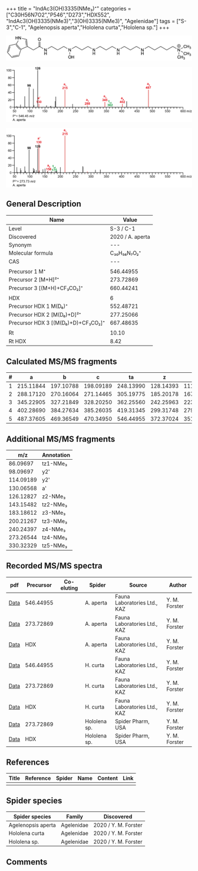 +++
title = "IndAc3(OH)3335(NMe₃)⁺"
categories = ["C30H56N7O2","P546","D273","HDX552",
"IndAc3(OH)3335(NMe3)","3(OH)3335(NMe3)",
"Agelenidae"]
tags = ["S-3","C-1",
"Agelenopsis aperta","Hololena curta","Hololena sp."]
+++

![](/img/IndAc3(OH)3335(NMe3).png)

![](/img_MSMS/546_IndAc3(OH)3335(NMe3)_Aa.png?classes=border)

![](/img_MSMS/546_IndAc3(OH)3335(NMe3)_Aa_2.png?classes=border)

## General Description

| Name                        | Value            |
|-----------------------------|------------------|
| Level                       | S-3 / C-1               |
| Discovered                  | 2020 / A. aperta |
| Synonym                     | ---              |
| Molecular formula           | C₃₀H₅₆N₇O₂⁺      |
| CAS                         | ---              |
|                             |                  |
| Precursor 1  M⁺            | 546.44955        |
| Precursor 2 [M+H]²⁺         | 273.72869        |
| Precursor 3 [(M+H)+CF₃CO₂]⁺        | 660.44241        |
|                             |                  |
| HDX                         | 6                |
| Precursor HDX 1  M(D₆)⁺      | 552.48721        |
| Precursor HDX 2 [M(D₆)+D]²⁺  | 277.25066        |
| Precursor HDX 3 [(M(D₆)+D)+CF₃CO₂]⁺ | 667.48635        |
|                             |                  |
| Rt                          | 10.10            |
| Rt HDX                      | 8.42             |

## Calculated MS/MS fragments

| # | a         | b         | c         | ta        | z         | y         | tz        |
|---|-----------|-----------|-----------|-----------|-----------|-----------|-----------|
| 1 | 215.11844 | 197.10788 | 198.09189 | 248.13990 | 128.14393 | 111.11738 | 146.17830 |
| 2 | 288.17120 | 270.16064 | 271.14465 | 305.19775 | 185.20178 | 167.16740 | 203.23615 |
| 3 | 345.22905 | 327.21849 | 328.20250 | 362.25560 | 242.25963 | 223.21743 | 260.29400 |
| 4 | 402.28690 | 384.27634 | 385.26035 | 419.31345 | 299.31748 | 279.26745 | 333.34676 |
| 5 | 487.37605 | 469.36549 | 470.34950 | 546.44955 | 372.37024 | 351.31239 | 390.40461 |

## Additional MS/MS fragments

| m/z       | Annotation |
|-----------|------------|
| 86.09697  | tz1-NMe₃   |
| 98.09697  | y2'        |
| 114.09189 | y2'        |
| 130.06568 | a'         |
| 126.12827 | z2-NMe₃    |
| 143.15482 | tz2-NMe₃   |
| 183.18612 | z3-NMe₃    |
| 200.21267 | tz3-NMe₃   |
| 240.24397 | z4-NMe₃    |
| 273.26544 | tz4-NMe₃   |
| 330.32329 | tz5-NMe₃   |

## Recorded MS/MS spectra

| pdf                                                       | Precursor | Co-eluting | Spider    | Source                       | Author        |
|-----------------------------------------------------------|-----------|------------|-----------|------------------------------|---------------|
| [Data](/pdf/A-aperta/546_IndAc3(OH)3335(NMe3)_Aa.pdf)     | 546.44955 |            | A. aperta | Fauna Laboratories Ltd., KAZ | Y. M. Forster |
| [Data](/pdf/A-aperta/546_IndAc3(OH)3335(NMe3)_Aa_2.pdf)   | 273.72869 |            | A. aperta | Fauna Laboratories Ltd., KAZ | Y. M. Forster |
| [Data](/pdf/A-aperta/546_IndAc3(OH)3335(NMe3)_Aa_HDX.pdf) | HDX       |            | A. aperta | Fauna Laboratories Ltd., KAZ | Y. M. Forster |
| [Data](/pdf/H-curta/546_IndAc3(OH)3335(NMe3)_Hc.pdf) | 546.44955 |           | H. curta | Fauna Laboratories Ltd., KAZ | Y. M. Forster |
| [Data](/pdf/H-curta/546_IndAc3(OH)3335(NMe3)_Hc_2.pdf) | 273.72869 |           | H. curta | Fauna Laboratories Ltd., KAZ | Y. M. Forster |
| [Data](/pdf/H-curta/546_IndAc3(OH)3335(NMe3)_Hc_HDX.pdf) | HDX |           | H. curta | Fauna Laboratories Ltd., KAZ | Y. M. Forster |
| [Data](/pdf/Hololena-sp/546_IndAc3(OH)3335(NMe3)_Ho-sp_2.pdf) | 273.72869 |           | Hololena sp. | Spider Pharm, USA | Y. M. Forster |
| [Data](/pdf/Hololena-sp/546_IndAc3(OH)3335(NMe3)_Ho-sp_HDX.pdf) | HDX |           | Hololena sp. | Spider Pharm, USA | Y. M. Forster |

## References

| Title     | Reference   | Spider    | Name   | Content  | Link |
|-----------|-------------|-----------|--------|----------|-----|
|           |             |           |        |          |     |

## Spider species

| Spider species     | Family     | Discovered           |
|--------------------|------------|----------------------|
| Agelenopsis aperta | Agelenidae | 2020 / Y. M. Forster |
| Hololena curta | Agelenidae | 2020 / Y. M. Forster |
| Hololena sp. | Agelenidae | 2020 / Y. M. Forster |

## Comments